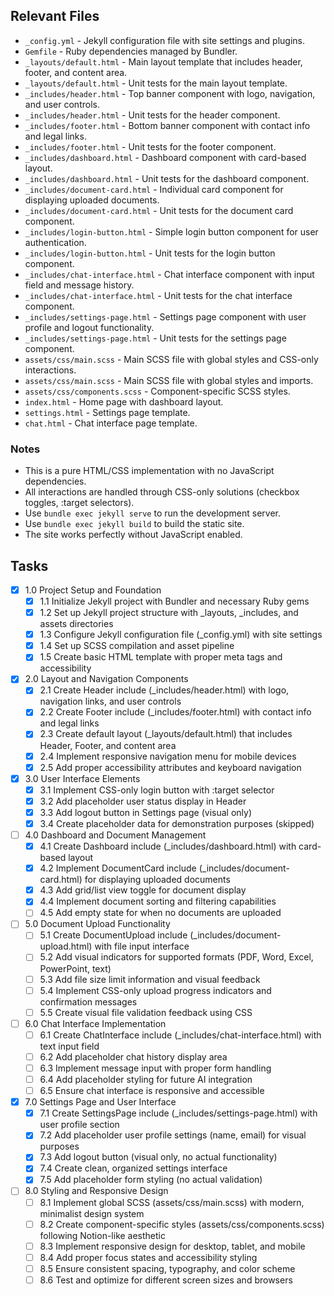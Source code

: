 ## Relevant Files

- `_config.yml` - Jekyll configuration file with site settings and plugins.
- `Gemfile` - Ruby dependencies managed by Bundler.
- `_layouts/default.html` - Main layout template that includes header, footer, and content area.
- `_layouts/default.html` - Unit tests for the main layout template.
- `_includes/header.html` - Top banner component with logo, navigation, and user controls.
- `_includes/header.html` - Unit tests for the header component.
- `_includes/footer.html` - Bottom banner component with contact info and legal links.
- `_includes/footer.html` - Unit tests for the footer component.
- `_includes/dashboard.html` - Dashboard component with card-based layout.
- `_includes/dashboard.html` - Unit tests for the dashboard component.
- `_includes/document-card.html` - Individual card component for displaying uploaded documents.
- `_includes/document-card.html` - Unit tests for the document card component.
- `_includes/login-button.html` - Simple login button component for user authentication.
- `_includes/login-button.html` - Unit tests for the login button component.
- `_includes/chat-interface.html` - Chat interface component with input field and message history.
- `_includes/chat-interface.html` - Unit tests for the chat interface component.
- `_includes/settings-page.html` - Settings page component with user profile and logout functionality.
- `_includes/settings-page.html` - Unit tests for the settings page component.
- `assets/css/main.scss` - Main SCSS file with global styles and CSS-only interactions.
- `assets/css/main.scss` - Main SCSS file with global styles and imports.
- `assets/css/components.scss` - Component-specific SCSS styles.
- `index.html` - Home page with dashboard layout.
- `settings.html` - Settings page template.
- `chat.html` - Chat interface page template.

### Notes

- This is a pure HTML/CSS implementation with no JavaScript dependencies.
- All interactions are handled through CSS-only solutions (checkbox toggles, :target selectors).
- Use `bundle exec jekyll serve` to run the development server.
- Use `bundle exec jekyll build` to build the static site.
- The site works perfectly without JavaScript enabled.

## Tasks

- [x] 1.0 Project Setup and Foundation
  - [x] 1.1 Initialize Jekyll project with Bundler and necessary Ruby gems
  - [x] 1.2 Set up Jekyll project structure with _layouts, _includes, and assets directories
  - [x] 1.3 Configure Jekyll configuration file (_config.yml) with site settings
  - [x] 1.4 Set up SCSS compilation and asset pipeline
  - [x] 1.5 Create basic HTML template with proper meta tags and accessibility

- [x] 2.0 Layout and Navigation Components
  - [x] 2.1 Create Header include (_includes/header.html) with logo, navigation links, and user controls
  - [x] 2.2 Create Footer include (_includes/footer.html) with contact info and legal links
  - [x] 2.3 Create default layout (_layouts/default.html) that includes Header, Footer, and content area
  - [x] 2.4 Implement responsive navigation menu for mobile devices
  - [x] 2.5 Add proper accessibility attributes and keyboard navigation

- [x] 3.0 User Interface Elements
  - [x] 3.1 Implement CSS-only login button with :target selector
  - [x] 3.2 Add placeholder user status display in Header
  - [x] 3.3 Add logout button in Settings page (visual only)
  - [x] 3.4 Create placeholder data for demonstration purposes (skipped)

- [ ] 4.0 Dashboard and Document Management
  - [x] 4.1 Create Dashboard include (_includes/dashboard.html) with card-based layout
  - [x] 4.2 Implement DocumentCard include (_includes/document-card.html) for displaying uploaded documents
  - [x] 4.3 Add grid/list view toggle for document display
  - [x] 4.4 Implement document sorting and filtering capabilities
  - [ ] 4.5 Add empty state for when no documents are uploaded

- [ ] 5.0 Document Upload Functionality
  - [ ] 5.1 Create DocumentUpload include (_includes/document-upload.html) with file input interface
  - [ ] 5.2 Add visual indicators for supported formats (PDF, Word, Excel, PowerPoint, text)
  - [ ] 5.3 Add file size limit information and visual feedback
  - [ ] 5.4 Implement CSS-only upload progress indicators and confirmation messages
  - [ ] 5.5 Create visual file validation feedback using CSS

- [ ] 6.0 Chat Interface Implementation
  - [ ] 6.1 Create ChatInterface include (_includes/chat-interface.html) with text input field
  - [ ] 6.2 Add placeholder chat history display area
  - [ ] 6.3 Implement message input with proper form handling
  - [ ] 6.4 Add placeholder styling for future AI integration
  - [ ] 6.5 Ensure chat interface is responsive and accessible

- [x] 7.0 Settings Page and User Interface
  - [x] 7.1 Create SettingsPage include (_includes/settings-page.html) with user profile section
  - [x] 7.2 Add placeholder user profile settings (name, email) for visual purposes
  - [x] 7.3 Add logout button (visual only, no actual functionality)
  - [x] 7.4 Create clean, organized settings interface
  - [x] 7.5 Add placeholder form styling (no actual validation)

- [ ] 8.0 Styling and Responsive Design
  - [ ] 8.1 Implement global SCSS (assets/css/main.scss) with modern, minimalist design system
  - [ ] 8.2 Create component-specific styles (assets/css/components.scss) following Notion-like aesthetic
  - [ ] 8.3 Implement responsive design for desktop, tablet, and mobile
  - [ ] 8.4 Add proper focus states and accessibility styling
  - [ ] 8.5 Ensure consistent spacing, typography, and color scheme
  - [ ] 8.6 Test and optimize for different screen sizes and browsers 
